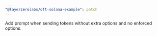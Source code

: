```yaml
---
"@layerzerolabs/oft-solana-example": patch
---
```

Add prompt when sending tokens without extra options and no enforced options.
